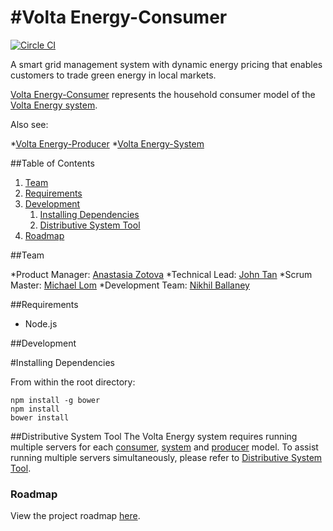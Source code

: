 #Volta Energy-Consumer
==============
[![Circle CI](https://circleci.com/gh/teamvolta/volta-consumer/tree/dev.svg?style=svg&circle-token=5c73e7db8a6313ad61b0d30176a46a65ac93913e)](https://circleci.com/gh/teamvolta/volta-consumer/tree/dev)

A smart grid management system with dynamic energy pricing that enables customers to trade green energy in local markets.

[Volta Energy-Consumer](https://github.com/teamvolta/volta-consumer) represents the household consumer model of the [Volta Energy system](https://github.com/teamvolta).

Also see: 

*[Volta Energy-Producer](https://github.com/teamvolta/volta-producer)
*[Volta Energy-System](https://github.com/teamvolta/volta-system)

##Table of Contents

1. [Team](#team)
2. [Requirements](#requirements)
3. [Development](#development)
    1. [Installing Dependencies](#installing-dependencies)
    2. [Distributive System Tool](#distributive-system-tool)
4. [Roadmap](#roadmap)

##Team

*Product Manager: [Anastasia Zotova](https://github.com/azotova)
*Technical Lead: [John Tan](https://github.com/johnttan)
*Scrum Master: [Michael Lom](https://github.com/mlom)
*Development Team: [Nikhil Ballaney](https://github.com/NBallaney)

##Requirements
* Node.js

##Development

#Installing Dependencies

From within the root directory:

```
npm install -g bower
npm install
bower install

```

##Distributive System Tool
The Volta Energy system requires running multiple servers for each [consumer](https://github.com/teamvolta/volta-consumer), [system](https://github.com/teamvolta/volta-system) and [producer](https://github.com/teamvolta/volta-producer) model. To assist running multiple servers simultaneously, please refer to [Distributive System Tool](https://github.com/teamvolta/distmanager).

### Roadmap

View the project roadmap [here](https://github.com/teamvolta/volta-consumer/issues).
